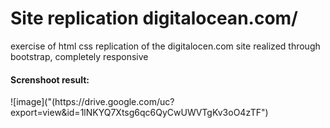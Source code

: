 <h1>Site replication digitalocean.com/</h1>
<p>exercise of html css replication of the digitalocen.com site realized through bootstrap, completely responsive</p>

<h4>Screnshoot result:</h4>
![image]("(https://drive.google.com/uc?export=view&id=1lNKYQ7Xtsg6qc6QyCwUWVTgKv3oO4zTF")


